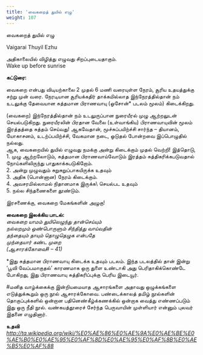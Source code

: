```yaml
---
title: 'வைகறைத் துயில் எழு'
weight: 107
---
```

 

வைகறைத் துயில் எழு

Vaigarai Thuyil Ezhu

அதிகாலையில் விழித்து எழுவது சிறப்புடையதாகும்.  
Wake up before sunrise

**கட்டுரை:**

வைகறை என்பது விடியற்காலை 2 முதல் 6 மணி வரையுள்ள நேரம், சூரிய உதயத்துக்கு சற்று முன் வரை. நேரடியான சூரியக்கதிர் தாக்கமில்லாத இந்நேரத்தில்தான் நம் உடலுக்கு தேவையான சுத்தமான பிராணவாயு (ஓசோன்\* படலம் மூலம்) கிடைக்கிறது.

(வைகறை) இந்நேரத்தில்தான் நம் உடலுருப்பான நுரையீரல் முழு ஆற்றலுடன் செயல்படுகிறது. நுரையீரலின் பிரதான வேலை (உள்வாங்கிய) பிராணவாயுவின் மூலம் இரத்தத்தை சுத்தம் செய்வது! ஆகவேதான், மூச்சுப்பயிற்ச்சி சார்ந்த – தியானம், யோகாசனம், உடற்ப்பயிற்ச்சி, வேகமான நடை, ஓடுதல் போன்றவை இப்பொழுதில் நல்லது.  
ஆக, வைகறையில் துயில் எழுவது நமக்கு அன்று கிடைக்கும் முதல் வெற்றி! இத்தொடு,  
1\. முழு ஆற்றலோடும், சுத்தமான பிராணவாய்வோடும் இரத்தம் சுத்திகரிக்கபடுவதால் நோய்களிலிருந்து பாதுகாக்கபடுகிறோம்.  
2\. அன்று முழுவதும் சுறுசுறுப்பாகயிருக்க உதவும்  
3\. அதிக (பொன்னான) நேரம் கிடைக்கும்.  
4\. அவசரமில்லாமல் நிதானமாக இருக்க\\ செயல்பட உதவும்  
5\. நல்ல சிந்தணைகளை தூண்டும்.

இரசணைக்கு, வைகறை மேகங்களின் அழுகு!

**வைகறை இலக்கிய பாடல்:**  
_வைகறை யாமம் துயிலெழுந்து தான்செய்யும்  
நல்லறமும் ஒண்பொருளும் சிந்தித்து வாய்வதின்  
தந்தையும் தாயும் தொழுதெழுக என்பதே  
முந்தையார் கண்ட முறை  
(ஆசாரக்கோவை# – 41)_

\*இது சுத்தமான பிராணவாயு கிடைக்க உதவும் படலம். இந்த படலத்தில் தான் இன்று ‘பூவி வேப்பமாகுதல்’ காரணமாக ஒரு துளை உண்டாகி அது பெரிதாகிக்கொண்டே போகிறது, இது பிராணவாயு சுத்திகரிப்புக்கு பெரிய இடையூர்.

#மனித வாழ்க்கைக்கு இன்றியமையாத ஆசாரங்களை அதாவது ஒழுக்கங்களை எடுத்துக்கூறும் ஒரு நூல் ஆசாரக்கோவை. பண்டைக்காலத் தமிழ் நூல்களின் தொகுப்புக்களில் ஒன்றான பதினெண்கீழ்க்கணக்கில் ஒன்றாக வைத்து எண்ணப்படும் இது ஒரு நீதி நூல். வண்கயத்தூரைச் சேர்ந்த பெருவாயின் முள்ளியார் என்னும் புலவர் இதனை எழுதினார்.

**உதவி**  
_http://ta.wikipedia.org/wiki/%E0%AE%86%E0%AE%9A%E0%AE%BE%E0%AE%B0%E0%AE%95%E0%AF%8D%E0%AE%95%E0%AF%8B%E0%AE%B5%E0%AF%88_